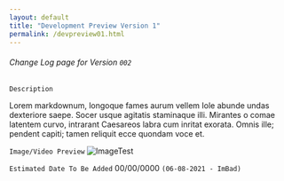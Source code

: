 ```yaml
---
layout: default
title: "Development Preview Version 1"
permalink: /devpreview01.html
---
```



###### Change Log page for Version `002`

``` Description ```

Lorem markdownum, longoque fames aurum vellem Iole abunde undas dexteriore
saepe. Socer usque agitatis staminaque illi. Mirantes o comae latentem curvo,
intrarant Caesareos labra cum inritat exorata. Omnis ille; pendent capiti; tamen
reliquit ecce quondam voce et.

``` Image/Video Preview ```
![ImageTest](https://img.gta5-mods.com/q75/images/toyota-supra-paul-walker-fast-and-furious/cf9a15-supra.png)



``` Estimated Date To Be Added ```
00/00/0000 
`(06-08-2021 - ImBad)`

